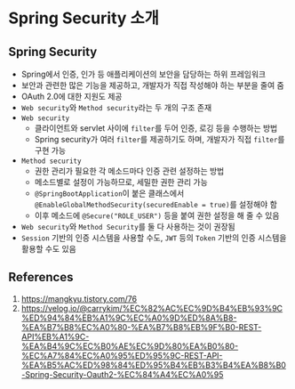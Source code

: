 # Spring Security 소개

## Spring Security

- Spring에서 인증, 인가 등 애플리케이션의 보안을 담당하는 하위 프레임워크
- 보안과 관련한 많은 기능을 제공하고, 개발자가 직접 작성해야 하는 부분을 줄여 줌
- OAuth 2.0에 대한 지원도 제공
- `Web security`와 `Method security`라는 두 개의 구조 존재
- `Web security`
  - 클라이언트와 servlet 사이에 `filter`를 두어 인증, 로깅 등을 수행하는 방법
  - Spring security가 여러 `filter`를 제공하기도 하며, 개발자가 직접 `filter`를 구현 가능
- `Method security`
  - 권한 관리가 필요한 각 메소드마다 인증 관련 설정하는 방법
  - 메소드별로 설정이 가능하므로, 세밀한 권한 관리 가능
  - `@SpringBootApplication`이 붙은 클래스에서 `@EnableGlobalMethodSecurity(securedEnable = true)`를 설정해야 함
  - 이후 메소드에 `@Secure("ROLE_USER")` 등을 붙여 권한 설정을 해 줄 수 있음
- `Web security`와 `Method Security`를 둘 다 사용하는 것이 권장됨
- `Session` 기반의 인증 시스템을 사용할 수도, `JWT` 등의 `Token` 기반의 인증 시스템을 활용할 수도 있음

## References

1. https://mangkyu.tistory.com/76
2. https://velog.io/@carrykim/%EC%82%AC%EC%9D%B4%EB%93%9C%ED%94%84%EB%A1%9C%EC%A0%9D%ED%8A%B8-%EA%B7%B8%EC%A0%80-%EA%B7%B8%EB%9F%B0-REST-API%EB%A1%9C-%EA%B4%9C%EC%B0%AE%EC%9D%80%EA%B0%80-%EC%A7%84%EC%A0%95%ED%95%9C-REST-API-%EA%B5%AC%ED%98%84%ED%95%B4%EB%B3%B4%EA%B8%B0-Spring-Security-Oauth2-%EC%84%A4%EC%A0%95
